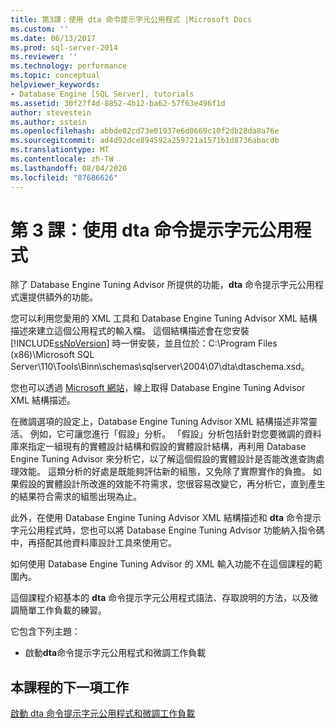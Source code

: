 ```yaml
---
title: 第3課：使用 dta 命令提示字元公用程式 |Microsoft Docs
ms.custom: ''
ms.date: 06/13/2017
ms.prod: sql-server-2014
ms.reviewer: ''
ms.technology: performance
ms.topic: conceptual
helpviewer_keywords:
- Database Engine [SQL Server], tutorials
ms.assetid: 30f27f4d-8852-4b12-ba62-57f63e496f1d
author: stevestein
ms.author: sstein
ms.openlocfilehash: abbde02cd73e01937e6d0669c10f2db28da8a76e
ms.sourcegitcommit: ad4d92dce894592a259721a1571b1d8736abacdb
ms.translationtype: MT
ms.contentlocale: zh-TW
ms.lasthandoff: 08/04/2020
ms.locfileid: "87686626"
---
```

# <a name="lesson-3-using-the-dta-command-prompt-utility"></a>第 3 課：使用 dta 命令提示字元公用程式
  除了 Database Engine Tuning Advisor 所提供的功能，**dta** 命令提示字元公用程式還提供額外的功能。  
  
 您可以利用您愛用的 XML 工具和 Database Engine Tuning Advisor XML 結構描述來建立這個公用程式的輸入檔。 這個結構描述會在您安裝 [!INCLUDE[ssNoVersion](../../includes/ssnoversion-md.md)] 時一併安裝，並且位於：C:\Program Files (x86)\Microsoft SQL Server\110\Tools\Binn\schemas\sqlserver\2004\07\dta\dtaschema.xsd。  
  
 您也可以透過 [Microsoft 網站](https://go.microsoft.com/fwlink/?linkid=43100&clcid=0x409)，線上取得 Database Engine Tuning Advisor XML 結構描述。  
  
 在微調選項的設定上，Database Engine Tuning Advisor XML 結構描述非常靈活。 例如，它可讓您進行「假設」分析。 「假設」分析包括針對您要微調的資料庫來指定一組現有的實體設計結構和假設的實體設計結構，再利用 Database Engine Tuning Advisor 來分析它，以了解這個假設的實體設計是否能改進查詢處理效能。 這類分析的好處是既能夠評估新的組態，又免除了實際實作的負擔。 如果假設的實體設計所改進的效能不符需求，您很容易改變它，再分析它，直到產生的結果符合需求的組態出現為止。  
  
 此外，在使用 Database Engine Tuning Advisor XML 結構描述和 **dta** 命令提示字元公用程式時，您也可以將 Database Engine Tuning Advisor 功能納入指令碼中，再搭配其他資料庫設計工具來使用它。  
  
 如何使用 Database Engine Tuning Advisor 的 XML 輸入功能不在這個課程的範圍內。  
  
 這個課程介紹基本的 **dta** 命令提示字元公用程式語法、存取說明的方法，以及微調簡單工作負載的練習。  
  
 它包含下列主題：  
  
-   啟動**dta**命令提示字元公用程式和微調工作負載  
  
## <a name="next-task-in-lesson"></a>本課程的下一項工作  
 [啟動 dta 命令提示字元公用程式和微調工作負載](lesson-1-1-tuning-a-workload.md)  
  
  
